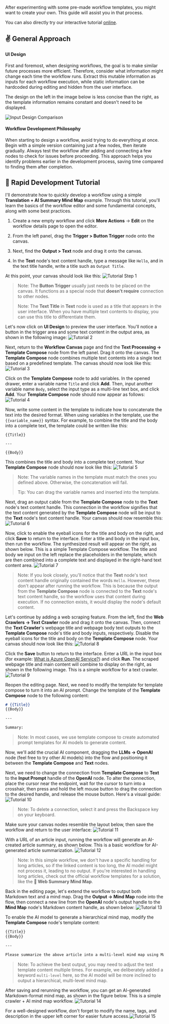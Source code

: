 After experimenting with some pre-made workflow templates, you might want to create your own. This guide will assist you in that process.

You can also directly try our interactive tutorial [online](https://vectorvein.ai/workspace/workflow/tutorial).

## ✌️ General Approach

#### UI Design

First and foremost, when designing workflows, the goal is to make similar future processes more efficient. Therefore, consider what information might change each time the workflow runs. Extract this mutable information as inputs for each workflow execution, while static information can be hardcoded during editing and hidden from the user interface.

The design on the left in the image below is less concise than the right, as the template information remains constant and doesn't need to be displayed.

![Input Design Comparison](./resources/images/input-compare_en-US.jpg)

#### Workflow Development Philosophy

When starting to design a workflow, avoid trying to do everything at once. Begin with a simple version containing just a few nodes, then iterate gradually. Always test the workflow after adding and connecting a few nodes to check for issues before proceeding. This approach helps you identify problems earlier in the development process, saving time compared to finding them after completion.

## 🏫 Rapid Development Tutorial

I'll demonstrate how to quickly develop a workflow using a simple **Translation + AI Summary Mind Map** example. Through this tutorial, you'll learn the basics of the workflow editor and some fundamental concepts, along with some best practices.

1. Create a new empty workflow and click **More Actions** -> **Edit** on the workflow details page to open the editor.

2. From the left panel, drag the **Trigger > Button Trigger** node onto the canvas.

3. Next, find the **Output > Text** node and drag it onto the canvas.

4. In the **Text** node's text content handle, type a message like `Hello`, and in the text title handle, write a title such as `Output Title`.

At this point, your canvas should look like this:
![Tutorial Step 1](./resources/images/tutorial1_en-US.jpg)

> Note: The **Button Trigger** usually just needs to be placed on the canvas. It functions as a special node that **doesn't require** connection to other nodes.
>
> Note: The **Text Title** in **Text** node is used as a title that appears in the user interface. When you have multiple text contents to display, you can use this title to differentiate them.

Let's now click on **UI Design** to preview the user interface. You'll notice a button in the trigger area and some text content in the output area, as shown in the following image:
![Tutorial 2](./resources/images/tutorial2_en-US.jpg)

Next, return to the **Workflow Canvas** page and find the **Text Processing -> Template Compose** node from the left panel. Drag it onto the canvas. The **Template Compose** node combines multiple text contents into a single text based on a predefined template. The canvas should now look like this:
![Tutorial 3](./resources/images/tutorial3_en-US.jpg)

Click on the **Template Compose** node to add variables. In the opened drawer, enter a variable name `Title` and click **Add**. Then, input another variable name `Body`, select the input type as a multi-line text box, and click **Add**. Your **Template Compose** node should now appear as follows:
![Tutorial 4](./resources/images/tutorial4_en-US.jpg)

Now, write some content in the template to indicate how to concatenate the text into the desired format. When using variables in the template, use the `{{variable_name}}` syntax. For example, to combine the title and the body into a complete text, the template could be written like this:

```
{{Title}}

---

{{Body}}
```

This combines the title and body into a complete text content. Your **Template Compose** node should now look like this:
![Tutorial 5](./resources/images/tutorial5_en-US.jpg)

> Note: The variable names in the template must match the ones you defined above. Otherwise, the concatenation will fail.
>
> Tip: You can drag the variable names and inserted into the template.

Next, drag an output cable from the **Template Compose** node to the **Text** node's text content handle. This connection in the workflow signifies that the text content generated by the **Template Compose** node will be input to the **Text** node's text content handle. Your canvas should now resemble this:
![Tutorial 6](./resources/images/tutorial6_en-US.jpg)

Now, click to enable the eyeball icons for the title and body on the right, and click **Save** to return to the interface. Enter a title and body in the input box, then run the workflow. The synthesized result will appear on the right, as shown below. This is a simple Template Compose workflow. The title and body we input on the left replace the placeholders in the template, which are then combined into a complete text and displayed in the right-hand text content area.
![Tutorial 7](./resources/images/tutorial7_en-US.jpg)

> Note: If you look closely, you'll notice that the **Text** node's text content handle originally contained the words `Hello`. However, these don't appear after running the workflow. This is because the output from the **Template Compose** node is connected to the **Text** node's text content handle, so the workflow uses that content during execution. If no connection exists, it would display the node's default content.

Let's continue by adding a web scraping feature. From the left, find the **Web Crawlers -> Text Crawler** node and drag it onto the canvas. Then, connect the **Text Crawler**'s webpage title and webpage body text outputs to the **Template Compose** node's title and body inputs, respectively. Disable the eyeball icons for the title and body on the **Template Compose** node. Your canvas should now look like this:
![Tutorial 8](./resources/images/tutorial8_en-US.jpg)

Click the **Save** button to return to the interface. Enter a URL in the input box (for example: [What is Azure OpenAI Service?](https://learn.microsoft.com/en-us/azure/ai-services/openai/overview)) and click **Run**. The scraped webpage title and main content will combine to display on the right, as shown in the following image. This is a simple workflow for a text crawler.
![Tutorial 9](./resources/images/tutorial9_en-US.jpg)

Reopen the editing page. Next, we need to modify the template for template compose to turn it into an AI prompt. Change the template of the **Template Compose** node to the following content:

```markdown
# {{Title}}
{{Body}}

---

Summary:
```

> Note: In most cases, we use template compose to create automated prompt templates for AI models to generate content.

Now, we'll add the crucial AI component, dragging the **LLMs -> OpenAI** node (feel free to try other AI models) into the flow and positioning it between the **Template Compose** and **Text** nodes.

Next, we need to change the connection from **Template Compose** to **Text** to the **Input Prompt** handle of the **OpenAI** node. To alter the connection, place the cursor near the endpoint, wait for the cursor to turn into a crosshair, then press and hold the left mouse button to drag the connection to the desired handle, and release the mouse button. Here's a visual guide:
![Tutorial 10](./resources/images/tutorial10_en-US.gif)

> Note: To delete a connection, select it and press the Backspace key on your keyboard.

Make sure your canvas nodes resemble the layout below, then save the workflow and return to the user interface:
![Tutorial 11](./resources/images/tutorial11_en-US.jpg)

With a URL of an article input, running the workflow will generate an AI-created article summary, as shown below. This is a basic workflow for AI-generated article summarization.
![Tutorial 12](./resources/images/tutorial12_en-US.jpg)

> Note: In this simple workflow, we don't have a specific handling for long articles, so if the linked content is too long, the AI model might not process it, leading to no output. If you're interested in handling long articles, check out the official workflow templates for a solution, like the **🔀 Web Summary Mind Map**.

Back in the editing page, let's extend the workflow to output both Markdown text and a mind map. Drag the **Output -> Mind Map** node into the flow, then connect a new line from the **OpenAI** node's output handle to the **Mind Map** node's Markdown content handle, as shown below:
![Tutorial 13](./resources/images/tutorial13_en-US.jpg)

To enable the AI model to generate a hierarchical mind map, modify the **Template Compose** node's template content:
```markdown
{{Title}}
{{Body}}

---

Please summarize the above article into a multi-level mind map using Markdown format.
```

> Note: To achieve the best output, you may need to adjust the test template content multiple times. For example, we deliberately added a keyword `multi-level` here, so the AI model will be more inclined to output a hierarchical, multi-level mind map.

After saving and rerunning the workflow, you can get an AI-generated Markdown-format mind map, as shown in the figure below. This is a simple crawler + AI mind map workflow.
![Tutorial 14](./resources/images/tutorial14_en-US.jpg)

For a well-designed workflow, don't forget to modify the name, tags, and description in the upper left corner for easier future access.![Tutorial 15](./resources/images/tutorial15_en-US.jpg)